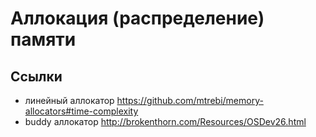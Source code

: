 # Аллокация (распределение) памяти

## Ссылки
- линейный аллокатор
https://github.com/mtrebi/memory-allocators#time-complexity
- buddy аллокатор
http://brokenthorn.com/Resources/OSDev26.html
